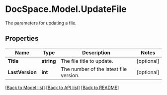 # DocSpace.Model.UpdateFile
The parameters for updating a file.

## Properties

Name | Type | Description | Notes
------------ | ------------- | ------------- | -------------
**Title** | **string** | The file title to update. | [optional] 
**LastVersion** | **int** | The number of the latest file version. | [optional] 

[[Back to Model list]](../README.md#documentation-for-models) [[Back to API list]](../README.md#documentation-for-api-endpoints) [[Back to README]](../README.md)

